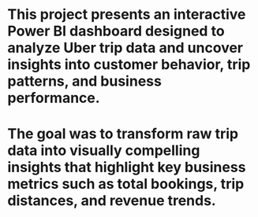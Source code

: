 # This project presents an interactive Power BI dashboard designed to analyze Uber trip data and uncover insights into customer behavior, trip patterns, and business performance.
# The goal was to transform raw trip data into visually compelling insights that highlight key business metrics such as total bookings, trip distances, and revenue trends.
